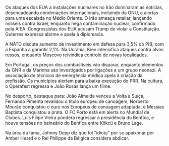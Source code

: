 Os ataques dos EUA a instalações nucleares no Irão dominaram as notícias, desencadeando condenações internacionais, incluindo da ONU, e alertas para uma escalada no Médio Oriente. O Irão ameaça retaliar, lançando mísseis contra Israel, enquanto nega contaminação nuclear, confirmado pela AIEA. Congressistas dos EUA acusam Trump de violar a Constituição. Guterres expressa alarme e apela à diplomacia.

A NATO discute aumento de investimento em defesa para 3,5% do PIB, com a Espanha a garantir 2,1%. Na Ucrânia, Kiev intensifica ataques contra alvos russos, enquanto Moscovo reivindica controlo de novas localidades.

Em Portugal, os preços dos combustíveis vão disparar, enquanto elementos da GNR e da Marinha são investigados por ligações a um grupo neonazi. A associação de técnicos de emergência médica apela à criação da profissão. Os municípios alertam para a baixa execução do PRR. Na cultura, o Operafest regressa e João Rosas lança um filme.

No desporto, destaque para: João Almeida venceu a Volta à Suíça, Fernando Pimenta revalidou o título europeu de canoagem, Norberto Mourão conquistou o ouro nos Europeus de canoagem adaptada, e Messias Baptista conquistou a prata. O FC Porto está em alerta no Mundial de Clubes. Luís Filipe Vieira pondera regressar à presidência do Benfica, e houve tensões no balneário do Benfica entre Kökcü e Bruno Lage.

Na área da fama, Johnny Depp diz que foi "idiota" por se apaixonar por Amber Heard e o Rei Philippe da Bélgica considera abdicar.